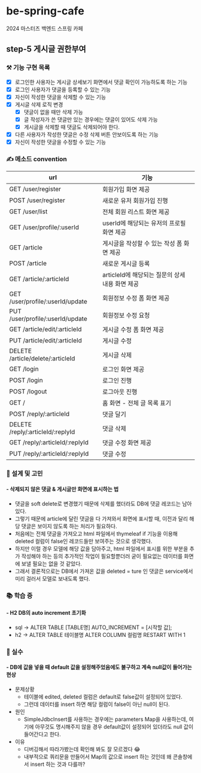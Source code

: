 # be-spring-cafe

2024 마스터즈 백엔드 스프링 카페

## step-5 게시글 권한부여

### ⚒ 기능 구현 목록

- [x] 로그인한 사용자는 게시글 상세보기 화면에서 댓글 확인이 가능하도록 하는 기능
- [x] 로그인 사용자가 댓글을 등록할 수 있는 기능
- [x] 자신이 작성한 댓글을 삭제할 수 있는 기능
- [x] 게시글 삭제 로직 변경
  - [x] 댓글이 없을 때만 삭제 가능
  - [x] 글 작성자가 쓴 댓글만 있는 경우에는 댓글이 있어도 삭제 가능
  - [x] 게시글을 삭제할 때 댓글도 삭제되어야 한다.
- [x] 다른 사용자가 작성한 댓글은 수정 삭제 버튼 안보이도록 하는 기능
- [x] 자신이 작성한 댓글을 수정할 수 있는 기능

### ✍️ 메소드 convention

| url                               | 기능                              |
|-----------------------------------|---------------------------------|
| GET /user/register                | 회원가입 화면 제공                      |
| POST /user/register               | 새로운 유저 회원가입 진행                  |
| GET /user/list                    | 전체 회원 리스트 화면 제공                 |
| GET /user/profile/:userId         | userId에 해당되는 유저의 프로필 화면 제공      |
| GET /article                      | 게시글을 작성할 수 있는 작성 폼 화면 제공        |
| POST /article                     | 새로운 게시글 등록                      |
| GET /article/:articleId           | articleId에 해당되는 질문의 상세 내용 화면 제공 |
| GET /user/profile/:userId/update  | 회원정보 수정 폼 화면 제공                 |
| PUT /user/profile/:userId/update  | 회원정보 수정 요청                      |
| GET /article/edit/:articleId      | 게시글 수정 폼 화면 제공                  |
| PUT /article/edit/:articleId      | 게시글 수정                          |
| DELETE /article/delete/:articleId | 게시글 삭제                          |
| GET /login                        | 로그인 화면 제공                       |
| POST /login                       | 로그인 진행                          |
| POST /logout                      | 로그아웃 진행                         |
| GET /                             | 홈 화면 - 전체 글 목록 표기               |
| POST /reply/:articleId            | 댓글 달기                           |
| DELETE /reply/:articleId/:replyId | 댓글 삭제                           |
| GET /reply/:articleId/:replyId    | 댓글 수정 화면 제공                     |
| PUT /reply/:articleId/:replyId    | 댓글 수정                           |

### 🤔 설계 및 고민
#### - 삭제되지 않은 댓글 & 게시글만 화면에 표시하는 법
- 댓글을 soft delete로 변경했기 때문에 삭제를 했더라도 DB에 댓글 레코드는 남아있다.
- 그렇기 때문에 article에 달린 댓글을 다 가져와서 화면에 표시할 때, 이전과 달리 해당 댓글은 보이지 않도록 하는 처리가 필요하다.
- 처음에는 전체 댓글을 가져오고 html 파일에서 thymeleaf if 기능을 이용해 deleted 컬럼이 false인 레코드들만 보여주는 것으로 생각했다.
- 하지만 이럴 경우 모델에 해당 값을 담아주고, html 파일에서 표시를 위한 부분을 추가 작성해야 하는 등의 추가적인 작업이 필요할뿐더러
굳이 필요없는 데이터를 화면에 보낼 필요는 없을 것 같았다.
- 그래서 결론적으로는 DB에서 가져온 값을 deleted = ture 인 댓글은 service에서 미리 걸러서 모델로 보내도록 했다.

### 📚 학습 중
#### - H2 DB의 auto increment 초기화
- sql -> ALTER TABLE [TABLE명] AUTO_INCREMENT = [시작할 값];
- h2 -> ALTER TABLE 테이블명 ALTER COLUMN 컬럼명 RESTART WITH 1

### 🎡 실수
#### - DB에 값을 넣을 때 default 값을 설정해주었음에도 불구하고 계속 null값이 들어가는 현상
- 문제상황
  - 테이블에 edited, deleted 컬럼은 default로 false값이 설정되어 있었다.
  - 그런데 데이터를 insert 하면 해당 컬럼이 false이 아닌 null이 된다.
- 원인
  - SimpleJdbcInsert를 사용하는 경우에는 parameters Map을 사용하는데, 여기에 아무것도 명시해주지 않을 경우
  default값이 설정되어 있더라도 null 값이 들어간다고 한다.
- 이유
  - 디버깅해서 따라가봤는데 확인해 봐도 잘 모르겠다 😂
  - 내부적으로 쿼리문을 만들어서 Map의 값으로 insert 하는 것인데 왜 콘솔창에서 insert 하는 것과 다를까?
